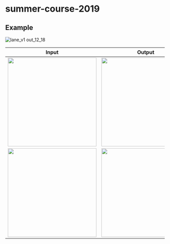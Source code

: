 # summer-course-2019

## Example

![lane_v1 out_12_18](https://user-images.githubusercontent.com/32428655/60983554-b29deb00-a36c-11e9-8b78-6ee8d4be83cc.gif)

| Input                                                                                                             | Output                                                                                                            |
| ----------------------------------------------------------------------------------------------------------------- | ----------------------------------------------------------------------------------------------------------------- |
| <img height="280" src="https://user-images.githubusercontent.com/32428655/60856406-a6654100-a239-11e9-88f9-f29265c64c45.jpg" /> | <img height="280" src="https://user-images.githubusercontent.com/32428655/60856376-8a619f80-a239-11e9-802e-69283c86214e.jpg" /> |
| <img height="280" src="https://user-images.githubusercontent.com/32428655/60856410-afeea900-a239-11e9-9747-a67a51df18f4.png" /> | <img height="280" src="https://user-images.githubusercontent.com/32428655/60856411-afeea900-a239-11e9-93e1-a73375388550.png" /> |
